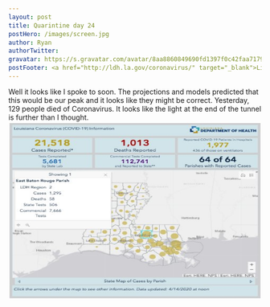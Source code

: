 ```yaml
---
layout: post
title: Quarintine day 24
postHero: /images/screen.jpg
author: Ryan
authorTwitter: 
gravatar: https://s.gravatar.com/avatar/8aa8860849690fd1397f0c42faa71795?s=80
postFooter: <a href="http://ldh.la.gov/coronavirus/" target="_blank">Link to Louisiana Coronavirus Statistics</a>
---
```


Well it looks like I spoke to soon. The projections and models predicted that this would be our peak and it looks
like they might be correct. Yesterday, 129 people died of Coronavirus. It looks like the light at the
end of the tunnel is further than I thought.<br>
<img src="/images/covid14.jpg"  id="corona" alt="coronavirus map" width="512" height="354"/>
